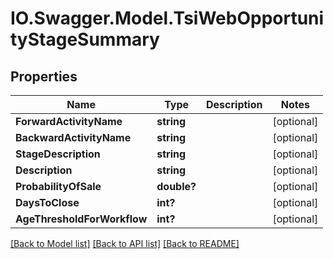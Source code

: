 # IO.Swagger.Model.TsiWebOpportunityStageSummary
## Properties

Name | Type | Description | Notes
------------ | ------------- | ------------- | -------------
**ForwardActivityName** | **string** |  | [optional] 
**BackwardActivityName** | **string** |  | [optional] 
**StageDescription** | **string** |  | [optional] 
**Description** | **string** |  | [optional] 
**ProbabilityOfSale** | **double?** |  | [optional] 
**DaysToClose** | **int?** |  | [optional] 
**AgeThresholdForWorkflow** | **int?** |  | [optional] 

[[Back to Model list]](../README.md#documentation-for-models) [[Back to API list]](../README.md#documentation-for-api-endpoints) [[Back to README]](../README.md)

